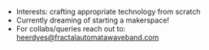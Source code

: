 - Interests: crafting appropriate technology from scratch
- Currently dreaming of starting a makerspace!
- For collabs/queries reach out to: heerdyes@fractalautomatawaveband.com
